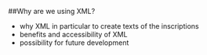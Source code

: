 ##Why are we using XML?

- why XML in particular to create texts of the inscriptions
- benefits and accessibility of XML
- possibility for future development
